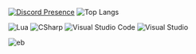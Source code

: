 [![Discord Presence](https://lanyard.cnrad.dev/api/613662019190521857)](https://discord.com/users/613662019190521857) 
![Top Langs](https://github-readme-stats.vercel.app/api/top-langs/?username=eb-06&layout=compact&hide_border=true&bg_color=1A1C1F)

![Lua](https://img.shields.io/badge/lua-0047B3?style=for-the-badge&logo=lua&logoColor=white)
![CSharp](https://img.shields.io/badge/csharp-239120?style=for-the-badge&logo=csharp&logoColor=white)
![Visual Studio Code](https://img.shields.io/badge/VisualㅤStudioㅤCode-007ACC?style=for-the-badge&logo=visualstudiocode&logoColor=white)
![Visual Studio](https://img.shields.io/badge/VisualㅤStudio-5C2D91?style=for-the-badge&logo=visualstudio&logoColor=white)

<img src="https://komarev.com/ghpvc/?username=eb-06" alt="eb" />
